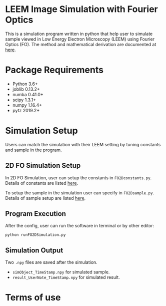 # LEEM Image Simulation with Fourier Optics

This is a simulation program written in python that help user to simulate sample viewed in Low Energy Electron Microscopy (LEEM) using Fourier Optics (FO). The method and mathematical derivation are documented at [here](https://www.sciencedirect.com/science/article/abs/pii/S0304399118304418).


# Package Requirements
- Python 3.6+
- joblib 0.13.2+
- numba 0.41.0+
- scipy 1.3.1+
- numpy 1.16.4+
- pytz 2019.2+

# Simulation Setup
Users can match the simulation with their LEEM setting by tuning constants and sample in the program.

## 2D FO Simulation Setup
In 2D FO Simulation, user can setup the constants in `FO2Dconstants.py`.  
Details of constants are listed [here](https://github.com/klwlau/LEEM-Fourier-Optics/blob/master/docs/FO2Dconstants.md).

To setup the sample in the simulation user can specify in `FO2Dsample.py`.  
Details of sample setup are listed [here](https://github.com/klwlau/LEEM-Fourier-Optics/blob/master/docs/FO2Dsample.md).

## Program Execution

After the config, user can run the software in terminal or by other editor:

```
python runFO2DSimulation.py
```


## Simulation Output
Two `.npy` files are saved after the simulation. 
- `simObject_TimeStamp.npy` for simulated sample.
- `result_UserNote_TimeStamp.npy` for simulated result.

# Terms of use

